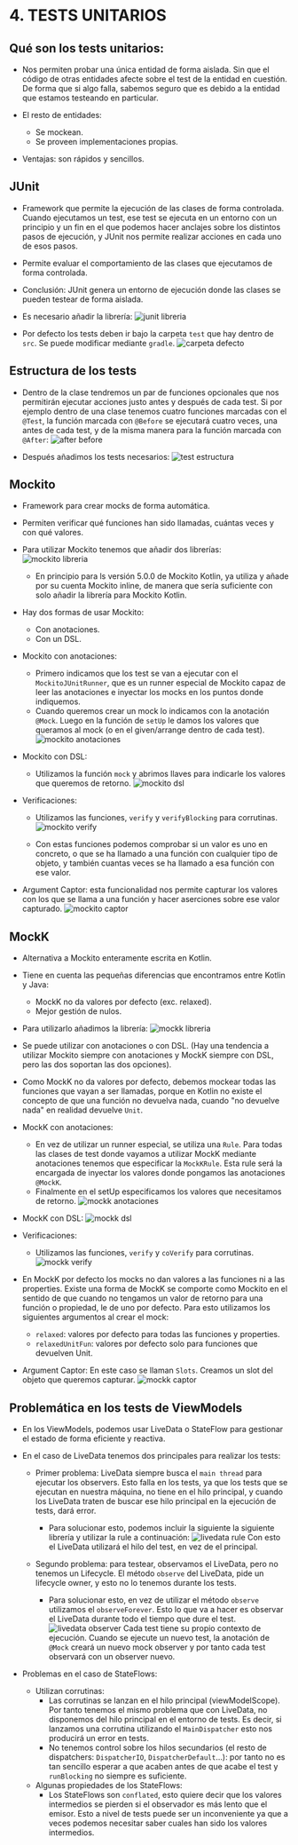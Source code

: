 # 4. TESTS UNITARIOS


## Qué son los tests unitarios:

- Nos permiten probar una única entidad de forma aislada. Sin que el código de otras entidades afecte sobre el test de la entidad en cuestión. De forma que si algo falla, sabemos seguro que es debido a la entidad que estamos testeando en particular.

- El resto de entidades:
	- Se mockean.
	- Se proveen implementaciones propias.

- Ventajas: son rápidos y sencillos.


## JUnit

- Framework que permite la ejecución de las clases de forma controlada. Cuando ejecutamos un test, ese test se ejecuta en un entorno con un principio y un fin en el que podemos hacer anclajes sobre los distintos pasos de ejecución, y JUnit nos permite realizar acciones en cada uno de esos pasos.

- Permite evaluar el comportamiento de las clases que ejecutamos de forma controlada.

- Conclusión: JUnit genera un entorno de ejecución donde las clases se pueden testear de forma aislada.

- Es necesario añadir la librería:
	![junit libreria](./images/junit_libreria.png)

- Por defecto los tests deben ir bajo la carpeta `test` que hay dentro de `src`. Se puede modificar mediante `gradle`.
	![carpeta defecto](./images/carpeta_defecto.png)


## Estructura de los tests

- Dentro de la clase tendremos un par de funciones opcionales que nos permitirán ejecutar acciones justo antes y después de cada test. Si por ejemplo dentro de una clase tenemos cuatro funciones marcadas con el `@Test`, la función marcada con `@Before` se ejecutará cuatro veces, una antes de cada test, y de la misma manera para la función marcada con `@After`:
	![after before](./images/after_before.png)


- Después añadimos los tests necesarios:
	![test estructura](./images/test_estructura.png)


## Mockito

- Framework para crear mocks de forma automática.

- Permiten verificar qué funciones han sido llamadas, cuántas veces y con qué valores.

- Para utilizar Mockito tenemos que añadir dos librerías:
	![mockito libreria](./images/mockito_libreria.png)
	* En principio para ls versión 5.0.0 de Mockito Kotlin, ya utiliza y añade por su cuenta Mockito inline, de manera que sería suficiente con solo añadir la librería para Mockito Kotlin.

- Hay dos formas de usar Mockito: 
	- Con anotaciones.
	- Con un DSL.

- Mockito con anotaciones:
	- Primero indicamos que los test se van a ejecutar con el `MockitoJUnitRunner`, que es un runner especial de Mockito capaz de leer las anotaciones e inyectar los mocks en los puntos donde indiquemos.
	- Cuando queremos crear un mock lo indicamos con la anotación `@Mock`. Luego en la función de `setUp` le damos los valores que queramos al mock (o en el given/arrange dentro de cada test).
	![mockito anotaciones](./images/mockito_anotaciones.png)

- Mockito con DSL:
	- Utilizamos la función `mock` y abrimos llaves para indicarle los valores que queremos de retorno.
	![mockito dsl](./images/mockito_dsl.png)

- Verificaciones:
	- Utilizamos las funciones, `verify` y `verifyBlocking` para corrutinas.
	![mockito verify](./images/mockito_verify.png)

	- Con estas funciones podemos comprobar si un valor es uno en concreto, o que se ha llamado a una función con cualquier tipo de objeto, y también cuantas veces se ha llamado a esa función con ese valor.

- Argument Captor: esta funcionalidad nos permite capturar los valores con los que se llama a una función y hacer aserciones sobre ese valor capturado.
	![mockito captor](./images/mockito_captor.png)


## MockK

- Alternativa a Mockito enteramente escrita en Kotlin.

- Tiene en cuenta las pequeñas diferencias que encontramos entre Kotlin y Java:
	- MockK no da valores por defecto (exc. relaxed).
	- Mejor gestión de nulos.

- Para utilizarlo añadimos la librería:
	![mockk libreria](./images/mockk_libreria.png)

- Se puede utilizar con anotaciones o con DSL. (Hay una tendencia a utilizar Mockito siempre con anotaciones y MockK siempre con DSL, pero las dos soportan las dos opciones).

- Como MockK no da valores por defecto, debemos mockear todas las funciones que vayan a ser llamadas, porque en Kotlin no existe el concepto de que una función no devuelva nada, cuando "no devuelve nada" en realidad devuelve `Unit`.

- MockK con anotaciones:
	- En vez de utilizar un runner especial, se utiliza una `Rule`. Para todas las clases de test donde vayamos a utilizar MockK mediante anotaciones tenemos que especificar la `MockKRule`. Esta rule será la encargada de inyectar los valores donde pongamos las anotaciones `@MockK`. 
	- Finalmente en el setUp especificamos los valores que necesitamos de retorno.
		![mockk anotaciones](./images/mockk_anotaciones.png)

- MockK con DSL:
	![mockk dsl](./images/mockk_dsl.png)

- Verificaciones:
	- Utilizamos las funciones, `verify` y `coVerify` para corrutinas.
	![mockk verify](./images/mockk_verify.png)

- En MockK por defecto los mocks no dan valores a las funciones ni a las properties. Existe una forma de MockK se comporte como Mockito en el sentido de que cuando no tengamos un valor de retorno para una función o propiedad, le de uno por defecto. Para esto utilizamos los siguientes argumentos al crear el mock: 
	- `relaxed`: valores por defecto para todas las funciones y properties.
	- `relaxedUnitFun`: valores por defecto solo para funciones que devuelven Unit.

- Argument Captor: En este caso se llaman `Slots`. Creamos un slot del objeto que queremos capturar.
	![mockk captor](./images/mockk_captor.png)


## Problemática en los tests de ViewModels

- En los ViewModels, podemos usar LiveData o StateFlow para gestionar el estado de forma eficiente y reactiva.

- En el caso de LiveData tenemos dos principales para realizar los tests:
	- Primer problema: LiveData siempre busca el `main thread` para ejecutar los observers. Esto falla en los tests, ya que los tests que se ejecutan en nuestra máquina, no tiene  en el hilo principal, y cuando los LiveData traten de buscar ese hilo principal en la ejecución de tests, dará error.
		- Para solucionar esto, podemos incluir la siguiente la siguiente librería y utilizar la rule a continuación:
			![livedata rule](./images/livedata_rule.png)
		Con esto el LiveData utilizará el hilo del test, en vez de el principal.

	- Segundo problema: para testear, observamos el LiveData, pero no tenemos un Lifecycle. El método `observe` del LiveData, pide un lifecycle owner, y esto no lo tenemos durante los tests.
		- Para solucionar esto, en vez de utilizar el método `observe` utilizamos el `observeForever`. Esto lo que va a hacer es observar el LiveData durante todo el tiempo que dure el test.
			![livedata observer](./images/livedata_observer.png)
		Cada test tiene su propio contexto de ejecución. Cuando se ejecute un nuevo test, la anotación de `@Mock` creará un nuevo mock observer y por tanto cada test observará con un observer nuevo.

- Problemas en el caso de StateFlows:
	- Utilizan corrutinas:
		- Las corrutinas se lanzan en el hilo principal (viewModelScope). Por tanto tenemos el mismo problema que con LiveData, no disponemos del hilo principal en el entorno de tests. Es decir, si lanzamos una corrutina utilizando el `MainDispatcher` esto nos producirá un error en tests.
		- No tenemos control sobre los hilos secundarios (el resto de dispatchers: `DispatcherIO`, `DispatcherDefault`...): por tanto no es tan sencillo esperar a que acaben antes de que acabe el test y `runBlocking` no siempre es suficiente.
	- Algunas propiedades de los StateFlows:
		- Los StateFlows son `conflated`, esto quiere decir que los valores intermedios se pierden si el observador es más lento que el emisor. Esto a nivel de tests puede ser un inconveniente ya que a veces podemos necesitar saber cuales han sido los valores intermedios.

















